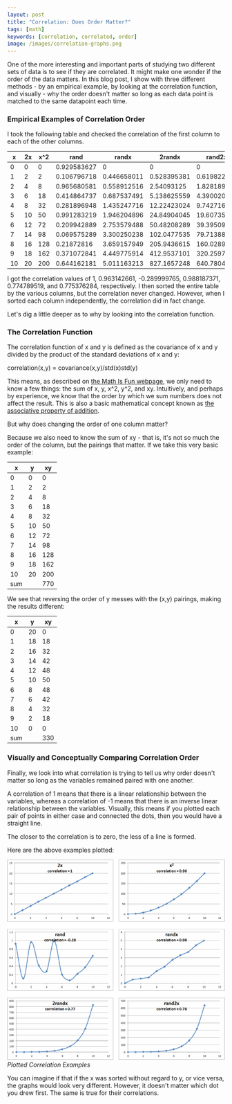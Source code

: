 ```yaml
---
layout: post
title: "Correlation: Does Order Matter?"
tags: [math]
keywords: [correlation, correlated, order]
image: /images/correlation-graphs.png
---
```


One of the more interesting and important parts of studying two different sets of data is to see if they are correlated. It might make one wonder if the order of the data matters. In this blog post, I show with three different methods - by an empirical example, by looking at the correlation function, and visually - why the order doesn't matter so long as each data point is matched to the same datapoint each time.

### Empirical Examples of Correlation Order

I took the following table and checked the correlation of the first column to each of the other columns.

x | 2x | x^2 | rand | randx | 2randx | rand2x
---|---|---|---|---|---|---
0 | 0 | 0 | 0.929583627 | 0 | 0 | 0
1 | 2 | 2 | 0.106796718 | 0.446658011 | 0.528395381 | 0.619822838
2 | 4 | 8 | 0.965680581 | 0.558912516 | 2.54093125 | 1.828189598
3 | 6 | 18 | 0.414864737 | 0.687537491 | 5.138625559 | 4.390020628
4 | 8 | 32 | 0.281896948 | 1.435247716 | 12.22423024 | 9.742716442
5 | 10 | 50 | 0.991283219 | 1.946204896 | 24.84904045 | 19.60735842
6 | 12 | 72 | 0.209942889 | 2.753579488 | 50.48208289 | 39.39509331
7 | 14 | 98 | 0.069575289 | 3.300250238 | 102.0477535 | 79.71388555
8 | 16 | 128 | 0.21872816 | 3.659157949 | 205.9436615 | 160.0289991
9 | 18 | 162 | 0.371072841 | 4.449775914 | 412.9537101 | 320.2597064
10 | 20 | 200 | 0.644162181 | 5.011163213 | 827.1657248 | 640.7804415

I got the correlation values of 1, 0.963142661, -0.289999765, 0.988187371, 0.774789519, and 0.775376284, respectively. I then sorted the entire table by the various columns, but the correlation never changed. However, when I sorted each column independently, the correlation did in fact change.

Let's dig a little deeper as to why by looking into the correlation function.

### The Correlation Function

The correlation function of x and y is defined as the covariance of x and y divided by the product of the standard deviations of x and y:

correlation(x,y) = covariance(x,y)/std(x)std(y)

This means, as described on [the Math Is Fun webpage](http://www.mathsisfun.com/data/correlation.html), we only need to know a few things: the sum of x, y, x^2, y^2, and xy. Intuitively, and perhaps by experience, we know that the order by which we sum numbers does not affect the result. This is also a basic mathematical concept known as [the associative property of addition](http://www.coolmath.com/prealgebra/06-properties/03-properties-associative-addition-01).

But why does changing the order of one column matter?

Because we also need to know the sum of xy - that is, it's not so much the order of the column, but the pairings that matter. If we take this very basic example:

x | y | xy
--- | --- | ---
0 | 0 | 0
1 | 2 | 2
2 | 4 | 8
3 | 6 | 18
4 | 8 | 32
5 | 10 | 50
6 | 12 | 72
7 | 14 | 98
8 | 16 | 128
9 | 18 | 162
10 | 20 | 200
sum |  | 770

We see that reversing the order of y messes with the (x,y) pairings, making the results different:

x | y | xy
--- | --- | ---
0 | 20 | 0
1 | 18 | 18
2 | 16 | 32
3 | 14 | 42
4 | 12 | 48
5 | 10 | 50
6 | 8 | 48
7 | 6 | 42
8 | 4 | 32
9 | 2 | 18
10 | 0 | 0
sum |  | 330

### Visually and Conceptually Comparing Correlation Order

Finally, we look into what correlation is trying to tell us why order doesn't matter so long as the variables remained paired with one another.

A correlation of 1 means that there is a linear relationship between the variables, whereas a correlation of -1 means that there is an inverse linear relationship between the variables. Visually, this means if you plotted each pair of points in either case and connected the dots, then you would have a straight line.

The closer to the correlation is to zero, the less of a line is formed.

Here are the above examples plotted:

![Plotted Correlation Examples](/images/correlation-graphs.png)
*Plotted Correlation Examples*

You can imagine if that if the x was sorted without regard to y, or vice versa, the graphs would look very different. However, it doesn't matter which dot you drew first. The same is true for their correlations.
